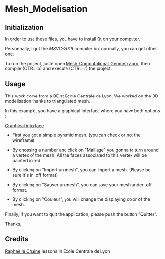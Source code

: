 # Mesh_Modelisation

## Initialization

In order to use these files, you have to install [Qt](https://www.qt.io/download) on your computer. 

Personnally, I got the *MSVC-2019* compiler but normally, you can get other one.

Tu run the project, juste open [Mesh_Computational_Geometry.pro](/Mesh_Computational_Geometry/Mesh_Computational_Geometry.pro), then compile (CTRL+b) and execute (CTRL+r) the project.

## Usage

This work come from a BE at Ecole Centrale de Lyon. We worked on the 3D modelisation thanks to triangulated mesh.

In this example, you have a graphical interface where you have both options :

[Graphical interface](/picture/Graphical_interface.png)


- First you got a simple pyramid mesh. (you can check or not the wireframe)

- By chossing a number and click on "Maillage" you gonna to turn around a vertex of the mesh. All the faces associated to this vertex will be painted in red.

- By clicking on "Import un mesh", you can import a mesh. (Please be sure it's in .off format)

- By clicking on "Sauver un mesh", you can save your mesh under .off format.

- By clicking on "Couleur", you will change the displaying color of the mesh.

Finally, if you want to quit the application, please push the button "Quitter".

Thanks,

## Credits

[Raphaëlle Chaine](mailto:raphaelle.chaine@univ-lyon1.fr) lessons in Ecole Centrale de Lyon

